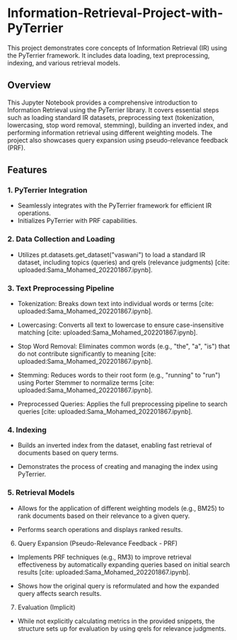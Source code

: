 # Information-Retrieval-Project-with-PyTerrier
This project demonstrates core concepts of Information Retrieval (IR) using the PyTerrier framework. It includes data loading, text preprocessing, indexing, and various retrieval models.


## Overview
This Jupyter Notebook provides a comprehensive introduction to Information Retrieval using the PyTerrier library. It covers essential steps such as loading standard IR datasets, preprocessing text (tokenization, lowercasing, stop word removal, stemming), building an inverted index, and performing information retrieval using different weighting models. The project also showcases query expansion using pseudo-relevance feedback (PRF).

## Features
### 1. PyTerrier Integration
- Seamlessly integrates with the PyTerrier framework for efficient IR operations.
- Initializes PyTerrier with PRF capabilities.

### 2. Data Collection and Loading
- Utilizes pt.datasets.get_dataset("vaswani") to load a standard IR dataset, including topics (queries) and qrels (relevance judgments) [cite: uploaded:Sama_Mohamed_202201867.ipynb].

### 3. Text Preprocessing Pipeline
- Tokenization: Breaks down text into individual words or terms [cite: uploaded:Sama_Mohamed_202201867.ipynb].

- Lowercasing: Converts all text to lowercase to ensure case-insensitive matching [cite: uploaded:Sama_Mohamed_202201867.ipynb].

- Stop Word Removal: Eliminates common words (e.g., "the", "a", "is") that do not contribute significantly to meaning [cite: uploaded:Sama_Mohamed_202201867.ipynb].

- Stemming: Reduces words to their root form (e.g., "running" to "run") using Porter Stemmer to normalize terms [cite: uploaded:Sama_Mohamed_202201867.ipynb].

- Preprocessed Queries: Applies the full preprocessing pipeline to search queries [cite: uploaded:Sama_Mohamed_202201867.ipynb].

### 4. Indexing
- Builds an inverted index from the dataset, enabling fast retrieval of documents based on query terms.

- Demonstrates the process of creating and managing the index using PyTerrier.

### 5. Retrieval Models
- Allows for the application of different weighting models (e.g., BM25) to rank documents based on their relevance to a given query.

- Performs search operations and displays ranked results.

6. Query Expansion (Pseudo-Relevance Feedback - PRF)
- Implements PRF techniques (e.g., RM3) to improve retrieval effectiveness by automatically expanding queries based on initial search results [cite: uploaded:Sama_Mohamed_202201867.ipynb].

- Shows how the original query is reformulated and how the expanded query affects search results.

7. Evaluation (Implicit)
- While not explicitly calculating metrics in the provided snippets, the structure sets up for evaluation by using qrels for relevance judgments.
